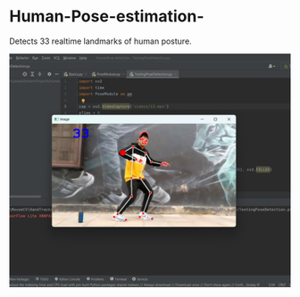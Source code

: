 # Human-Pose-estimation-
Detects 33 realtime landmarks of human posture. 

![realtime pose estimation screenshot](https://github.com/KumaarBalbir/Human-Pose-estimation-/blob/main/pose-estimation-ss.png)
